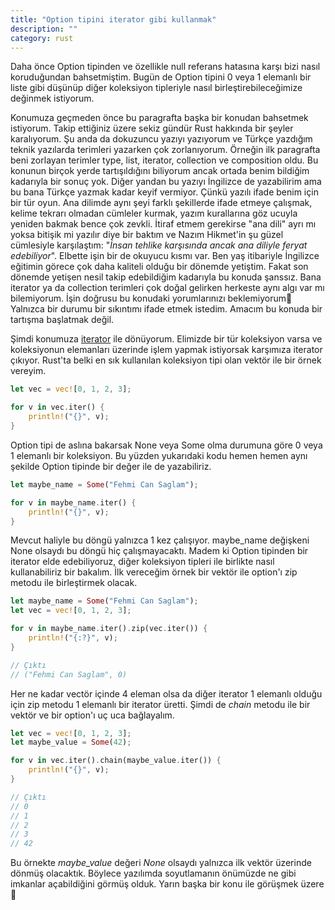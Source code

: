 ```yaml
---
title: "Option tipini iterator gibi kullanmak"
description: ""
category: rust
---
```

Daha önce Option tipinden ve özellikle null referans hatasına karşı bizi nasıl koruduğundan bahsetmiştim. Bugün de Option tipini 0 veya 1 elemanlı bir liste gibi düşünüp diğer koleksiyon tipleriyle nasıl birleştirebileceğimize değinmek istiyorum.

Konumuza geçmeden önce bu paragrafta başka bir konudan bahsetmek istiyorum. Takip ettiğiniz üzere sekiz gündür Rust hakkında bir şeyler karalıyorum. Şu anda da dokuzuncu yazıyı yazıyorum ve Türkçe yazdığım teknik yazılarda terimleri yazarken çok zorlanıyorum. Örneğin ilk paragrafta beni zorlayan terimler type, list, iterator, collection ve composition oldu. Bu konunun birçok yerde tartışıldığını biliyorum ancak ortada benim bildiğim kadarıyla bir sonuç yok. Diğer yandan bu yazıyı İngilizce de yazabilirim ama bu bana Türkçe yazmak kadar keyif vermiyor. Çünkü yazılı ifade benim için bir tür oyun. Ana dilimde aynı şeyi farklı şekillerde ifade etmeye çalışmak, kelime tekrarı olmadan cümleler kurmak, yazım kurallarına göz ucuyla yeniden bakmak bence çok zevkli. İtiraf etmem gerekirse "ana dili" ayrı mı yoksa bitişik mi yazılır diye bir baktım ve Nazım Hikmet'in şu güzel cümlesiyle karşılaştım: "*İnsan tehlike karşısında ancak ana diliyle feryat edebiliyor*". Elbette işin bir de okuyucu kısmı var. Ben yaş itibariyle İngilizce eğitimin görece çok daha kaliteli olduğu bir dönemde yetiştim. Fakat son dönemde yetişen nesil takip edebildiğim kadarıyla bu konuda şanssız. Bana iterator ya da collection terimleri çok doğal gelirken herkeste aynı algı var mı bilemiyorum. İşin doğrusu bu konudaki yorumlarınızı beklemiyorum🙂 Yalnızca bir durumu bir sıkıntımı ifade etmek istedim. Amacım bu konuda bir tartışma başlatmak değil.

Şimdi konumuza [iterator](https://doc.rust-lang.org/std/iter/index.html) ile dönüyorum. Elimizde bir tür koleksiyon varsa ve koleksiyonun elemanları üzerinde işlem yapmak istiyorsak karşımıza iterator çıkıyor. Rust'ta belki en sık kullanılan koleksiyon tipi olan vektör ile bir örnek vereyim.

```rust
let vec = vec![0, 1, 2, 3];

for v in vec.iter() {
    println!("{}", v);
}
```

Option tipi de aslına bakarsak None veya Some olma durumuna göre 0 veya 1 elemanlı bir koleksiyon. Bu yüzden yukarıdaki kodu hemen hemen aynı şekilde Option tipinde bir değer ile de yazabiliriz.

```rust
let maybe_name = Some("Fehmi Can Saglam");

for v in maybe_name.iter() {
    println!("{}", v);
}
```

Mevcut haliyle bu döngü yalnızca 1 kez çalışıyor. maybe_name değişkeni None olsaydı bu döngü hiç çalışmayacaktı. Madem ki Option tipinden bir iterator elde edebiliyoruz, diğer koleksiyon tipleri ile birlikte nasıl kullanabiliriz bir bakalım. İlk vereceğim örnek bir vektör ile option'ı zip metodu ile birleştirmek olacak.

```rust
let maybe_name = Some("Fehmi Can Saglam");
let vec = vec![0, 1, 2, 3];

for v in maybe_name.iter().zip(vec.iter()) {
    println!("{:?}", v);
}

// Çıktı
// ("Fehmi Can Saglam", 0)
```

Her ne kadar vectör içinde 4 eleman olsa da diğer iterator 1 elemanlı olduğu için zip metodu 1 elemanlı bir iterator üretti. Şimdi de *chain* metodu ile bir vektör ve bir option'ı uç uca bağlayalım.

```rust
let vec = vec![0, 1, 2, 3];
let maybe_value = Some(42);

for v in vec.iter().chain(maybe_value.iter()) {
    println!("{}", v);
}

// Çıktı
// 0
// 1
// 2
// 3
// 42
```

Bu örnekte *maybe_value* değeri *None* olsaydı yalnızca ilk vektör üzerinde dönmüş olacaktık. Böylece yazılımda soyutlamanın önümüzde ne gibi imkanlar açabildiğini görmüş olduk. Yarın başka bir konu ile görüşmek üzere👋





